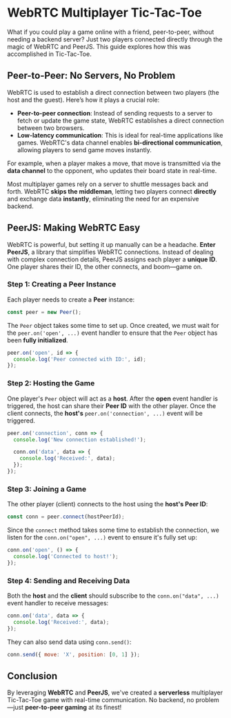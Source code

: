 # WebRTC Multiplayer Tic-Tac-Toe

What if you could play a game online with a friend, peer-to-peer, without needing a backend server? Just two players connected directly through the magic of WebRTC and PeerJS. This guide explores how this was accomplished in Tic-Tac-Toe.

## Peer-to-Peer: No Servers, No Problem

WebRTC is used to establish a direct connection between two players (the host and the guest). Here’s how it plays a crucial role:

- **Peer-to-peer connection**: Instead of sending requests to a server to fetch or update the game state, WebRTC establishes a direct connection between two browsers.
- **Low-latency communication**: This is ideal for real-time applications like games. WebRTC's data channel enables **bi-directional communication**, allowing players to send game moves instantly.

For example, when a player makes a move, that move is transmitted via the **data channel** to the opponent, who updates their board state in real-time.

Most multiplayer games rely on a server to shuttle messages back and forth. WebRTC **skips the middleman**, letting two players connect **directly** and exchange data **instantly**, eliminating the need for an expensive backend.

## PeerJS: Making WebRTC Easy

WebRTC is powerful, but setting it up manually can be a headache. **Enter PeerJS**, a library that simplifies WebRTC connections. Instead of dealing with complex connection details, PeerJS assigns each player a **unique ID**. One player shares their ID, the other connects, and boom—game on.

### Step 1: Creating a Peer Instance

Each player needs to create a **Peer** instance:

```js
const peer = new Peer();
```

The `Peer` object takes some time to set up. Once created, we must wait for the `peer.on('open', ...)` event handler to ensure that the `Peer` object has been **fully initialized**.

```js
peer.on('open', id => {
  console.log('Peer connected with ID:', id);
});
```

### Step 2: Hosting the Game

One player's `Peer` object will act as a **host**. After the **open** event handler is triggered, the host can share their **Peer ID** with the other player. Once the client connects, the **host's** `peer.on('connection', ...)` event will be triggered.

```js
peer.on('connection', conn => {
  console.log('New connection established!');

  conn.on('data', data => {
    console.log('Received:', data);
  });
});
```

### Step 3: Joining a Game

The other player (client) connects to the host using the **host's Peer ID**:

```js
const conn = peer.connect(hostPeerId);
```

Since the `connect` method takes some time to establish the connection, we listen for the `conn.on("open", ...)` event to ensure it's fully set up:

```js
conn.on('open', () => {
  console.log('Connected to host!');
});
```

### Step 4: Sending and Receiving Data

Both the **host** and the **client** should subscribe to the `conn.on("data", ...)` event handler to receive messages:

```js
conn.on('data', data => {
  console.log('Received:', data);
});
```

They can also send data using `conn.send()`:

```js
conn.send({ move: 'X', position: [0, 1] });
```

## Conclusion

By leveraging **WebRTC** and **PeerJS**, we've created a **serverless** multiplayer Tic-Tac-Toe game with real-time communication. No backend, no problem—just **peer-to-peer gaming** at its finest!
